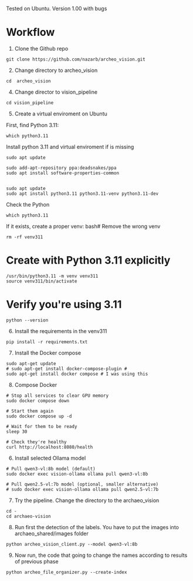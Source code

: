 Tested on Ubuntu. Version 1.00 with bugs 

# Workflow

1. Clone the Github repo
```
git clone https://github.com/nazarb/archeo_vision.git
```
2. Change directory to archeo_vision

```
cd  archeo_vision
```

4. Change director to vision_pipeline
```
cd vision_pipeline
```
5. Create a virtual enviroment on Ubuntu

First, find Python 3.11:
```
which python3.11
```
Install python 3.11 and virtual enviroment if is missing

```
sudo apt update

sudo add-apt-repository ppa:deadsnakes/ppa
sudo apt install software-properties-common
 
    
sudo apt update
sudo apt install python3.11 python3.11-venv python3.11-dev
```

Check the Python
```
which python3.11
```
If it exists, create a proper venv:
bash# Remove the wrong venv
```
rm -rf venv311
```

# Create with Python 3.11 explicitly
```
/usr/bin/python3.11 -m venv venv311
source venv311/bin/activate
```
# Verify you're using 3.11
```
python --version
```

6. Install the requirements in the venv311
```
pip install -r requirements.txt
```
7. Install the Docker compose
```
sudo apt-get update
# sudo apt-get install docker-compose-plugin # 
sudo apt-get install docker compose # I was using this
```
8.  Compose Docker

```
# Stop all services to clear GPU memory
sudo docker compose down

# Start them again
sudo docker compose up -d

# Wait for them to be ready
sleep 30

# Check they're healthy
curl http://localhost:8080/health
```

6.  Install selected Ollama model

```
# Pull qwen3-vl:8b model (default)
sudo docker exec vision-ollama ollama pull qwen3-vl:8b

# Pull qwen2.5-vl:7b model (optional, smaller alternative)
# sudo docker exec vision-ollama ollama pull qwen2.5-vl:7b
```
7. Try the pipeline. Change the directory to the archaeo_vision
```
cd -
cd archaeo-vision
```
8. Run first the detection of the labels. You have to put the images into archaeo_shared/images folder
```
python archeo_vision_client.py --model qwen3-vl:8b

```
9. Now run, the code that going to change the names according to results of previous phase
```
python archeo_file_organizer.py --create-index

```

